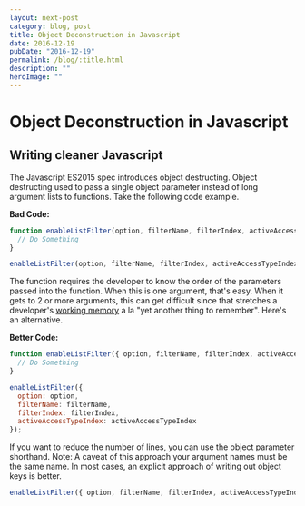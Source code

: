 ```yaml
---
layout: next-post
category: blog, post
title: Object Deconstruction in Javascript
date: 2016-12-19
pubDate: "2016-12-19"
permalink: /blog/:title.html
description: ""
heroImage: ""
---
```


# Object Deconstruction in Javascript

## Writing cleaner Javascript

The Javascript ES2015 spec introduces object destructing. Object destructing used to pass a single object parameter instead of long argument lists to functions. Take the following code example.

**Bad Code:**

```js
function enableListFilter(option, filterName, filterIndex, activeAccessTypeIndex) {
  // Do Something
}

enableListFilter(option, filterName, filterIndex, activeAccessTypeIndex);
```

The function requires the developer to know the order of the parameters passed into the function.
When this is one argument, that's easy.
When it gets to 2 or more arguments, this can get difficult since that stretches a developer's [working memory](https://www.ncbi.nlm.nih.gov/pmc/articles/PMC2657600/) a la "yet another thing to remember".
Here's an alternative.

**Better Code:**

```js
function enableListFilter({ option, filterName, filterIndex, activeAccessTypeIndex }) {
  // Do Something
}

enableListFilter({
  option: option,
  filterName: filterName,
  filterIndex: filterIndex,
  activeAccessTypeIndex: activeAccessTypeIndex
});
```

If you want to reduce the number of lines, you can use the object parameter shorthand.
Note: A caveat of this approach your argument names must be the same name.
In most cases, an explicit approach of writing out object keys is better.

```js
enableListFilter({ option, filterName, filterIndex, activeAccessTypeIndex });
```
